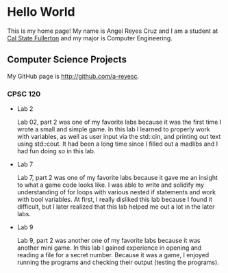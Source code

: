 # Hello World

This is my home page! My name is Angel Reyes Cruz and I am a student at [Cal State Fullerton](http://www.fullerton.edu/) and my major is Computer Engineering.

## Computer Science Projects

My GitHub page is http://github.com/a-reyesc.

### CPSC 120

* Lab 2

    Lab 02, part 2 was one of my favorite labs because it was the first time
    I wrote a small and simple game.  In this lab I learned to properly work
    with variables, as well as user input via the std::cin, and printing out
    text using std::cout. It had been a long time since I filled out a madlibs
    and I had fun doing so in this lab.

* Lab 7

    Lab 7, part 2 was one of my favorite labs because it gave me an insight
    to what a game code looks like.  I was able to write and solidify my 
    understanding of for loops with various nested if statements and work 
    with bool variables.  At first, I really disliked this lab because I found it difficult, but I later realized that this lab helped me out a lot in the later labs.
    
* Lab 9

    Lab 9, part 2 was another one of my favorite labs because it was another
    mini game. In this lab I gained experience in opening and reading a file
    for a secret number.  Because it was a game, I enjoyed running the programs
    and checking their output (testing the programs). 